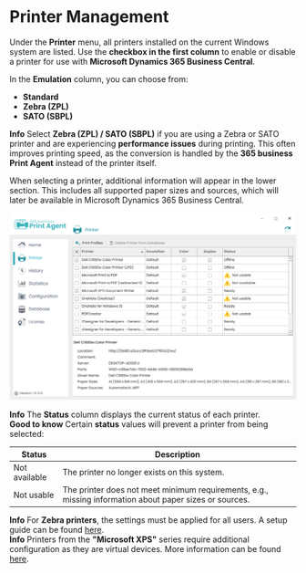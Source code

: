# Printer Management

Under the **Printer** menu, all printers installed on the current Windows system are listed. 
Use the **checkbox in the first column** to enable or disable a printer for use with **Microsoft Dynamics 365 Business Central**.

In the **Emulation** column, you can choose from:
- **Standard**
- **Zebra (ZPL)**
- **SATO (SBPL)**

<div class="alert alert-info">
    <i class="fa-duotone fa-solid fa-circle-info fa-xl"></i>
    <strong>Info</strong>
	Select <b>Zebra (ZPL) / SATO (SBPL)</b> if you are using a Zebra or SATO printer and are experiencing <b>performance issues</b> during printing. This often improves printing speed, as the conversion is handled by the <b>365 business Print Agent</b> instead of the printer itself.
</div>

When selecting a printer, additional information will appear in the lower section. This includes all supported paper sizes and sources, which will later be available in Microsoft Dynamics 365 Business Central.

![Druckerverwaltung](/assets/images/365-business-print-agent/config-tool/Printer_en.PNG)  

<div class="alert alert-info">
    <i class="fa-duotone fa-solid fa-circle-info fa-xl"></i>
    <strong>Info</strong>
	 The <b>Status</b> column displays the current status of each printer.
</div>

<div class="alert alert-notice">
    <i class="fa-duotone fa-solid fa-lightbulb fa-xl"></i>
    <strong>Good to know</strong>
	Certain <b>status</b> values will prevent a printer from being selected:
<style>

table tr:nth-child(odd) td{
  background:none;
}

table tr:nth-child(even) td{
  background:none;
}
</style>
<table>
  <thead>
    <tr>
      <th>Status</th>
      <th>Description</th>
    </tr>
  </thead>
  <tbody>
    <tr>
      <td>Not available</td>
      <td>The printer no longer exists on this system.</td>
    </tr>
    <tr>
      <td colspan="2" style="height:0;padding:0"></td>
    </tr>
    <tr>
      <td>Not usable</td>
      <td>The printer does not meet minimum requirements, e.g., missing information about paper sizes or sources.</td>
    </tr>
  </tbody>
</table>
</div>

<div class="alert alert-info">
    <i class="fa-duotone fa-solid fa-circle-info fa-xl"></i>
    <strong>Info</strong>
	For <b>Zebra printers</b>, the settings must be applied for all users. A setup guide can be found <a href="support/setup-zebra-default-settings.md">here</a>.
</div>

<div class="alert alert-info">
    <i class="fa-duotone fa-solid fa-circle-info fa-xl"></i>
    <strong>Info</strong>
	Printers from the <b>"Microsoft XPS"</b> series require additional configuration as they are virtual devices. More information can be found <a href="support/setup-xps-printer.md">here</a>.
</div>